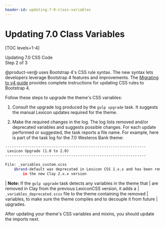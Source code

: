 ```yaml
---
header-id: updating-7-0-class-variables
---
```


# Updating 7.0 Class Variables

[TOC levels=1-4]

<div class="learn-path-step">
    <p>Updating 7.0 CSS Code<br>Step 2 of 3</p>
</div>

@product-ver@ uses Bootstrap 4's CSS rule syntax. The new syntax lets developers 
leverage Bootstrap 4 features and improvements. The [Migrating to v4 guide](https://getbootstrap.com/docs/4.0/migration/) 
provides complete instructions for updating CSS rules to Bootstrap 4. 

Follow these steps to upgrade the theme's CSS variables:

1.  Consult the upgrade log produced by the `gulp upgrade` task. It suggests the 
    manual Lexicon updates required for the theme.

2.  Make the required changes in the log. The log lists removed and/or 
    deprecated variables and suggests possible changes. For each update 
    performed or suggested, the task reports a file name. For example, here is 
    part of the task log for the 7.0 Westeros Bank theme:

```bash
----------------------------------------------------------------
 Lexicon Upgrade (1.0 to 2.0)
----------------------------------------------------------------

File: _variables_custom.scss
    $brand-default was deprecated in Lexicon CSS 1.x.x and has been removed 
		in the new Clay 2.x.x version
```

| **Note:** If the `gulp upgrade` task detects any variables in the theme that 
| are removed in Clay from the previous LexiconCSS version, it adds a 
| `_variables_deprecated.scss` file to the theme containing the removed 
| variables, to make sure the theme compiles and to decouple it from future 
| upgrades.

After updating your theme's CSS variables and mixins, you should update the 
imports next. 
